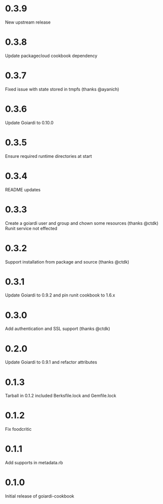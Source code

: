 # 0.3.9

New upstream release

# 0.3.8

Update packagecloud cookbook dependency

# 0.3.7

Fixed issue with state stored in tmpfs (thanks @ayanich)

# 0.3.6

Update Goiardi to 0.10.0

# 0.3.5

Ensure required runtime directories at start

# 0.3.4

README updates

# 0.3.3

Create a goiardi user and group and chown some resources (thanks @ctdk)
Runit service not effected

# 0.3.2

Support installation from package and source (thanks @ctdk)

# 0.3.1

Update Goiardi to 0.9.2 and pin runit cookbook to 1.6.x

# 0.3.0

Add authentication and SSL support (thanks @ctdk)

# 0.2.0

Update Goiardi to 0.9.1 and refactor attributes

# 0.1.3

Tarball in 0.1.2 included Berksfile.lock and Gemfile.lock

# 0.1.2

Fix foodcritic

# 0.1.1

Add supports in metadata.rb

# 0.1.0

Initial release of goiardi-cookbook
